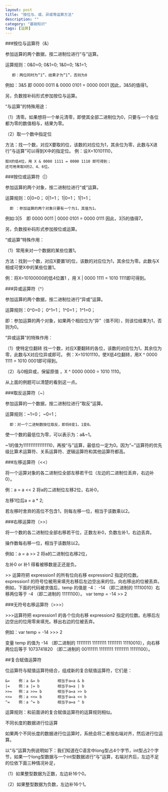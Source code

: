 ```yaml
---
layout: post
title: "按位与、或、异或等运算方法"
description: ""
category: "基础知识"
tags: [运算]
---
```

###按位与运算符（&）

参加运算的两个数据，按二进制位进行“与”运算。

运算规则：0&0=0;   0&1=0;    1&0=0;     1&1=1;

       即：两位同时为“1”，结果才为“1”，否则为0

例如：3&5  即 0000 0011 & 0000 0101 = 0000 0001   因此，3&5的值得1。
 
另，负数按补码形式参加按位与运算。

“与运算”的特殊用途：

（1）清零。如果想将一个单元清零，即使其全部二进制位为0，只要与一个各位都为零的数值相与，结果为零。
 
（2）取一个数中指定位

方法：找一个数，对应X要取的位，该数的对应位为1，其余位为零，此数与X进行“与运算”可以得到X中的指定位。
例：设X=10101110，

    取X的低4位，用 X & 0000 1111 = 0000 1110 即可得到；
    还可用来取X的2、4、6位。
 
###按位或运算符（|）

参加运算的两个对象，按二进制位进行“或”运算。

运算规则：0|0=0；   0|1=1；   1|0=1；    1|1=1；

      即 ：参加运算的两个对象只要有一个为1，其值为1。

例如:3|5　即 0000 0011 | 0000 0101 = 0000 0111   因此，3|5的值得7。　
 
另，负数按补码形式参加按位或运算。

“或运算”特殊作用：

（1）常用来对一个数据的某些位置1。

方法：找到一个数，对应X要置1的位，该数的对应位为1，其余位为零。此数与X相或可使X中的某些位置1。

例：将X=10100000的低4位置1 ，用 X | 0000 1111 = 1010 1111即可得到。
 
###异或运算符（^）

参加运算的两个数据，按二进制位进行“异或”运算。

运算规则：0^0=0；   0^1=1；   1^0=1；   1^1=0；

   即：参加运算的两个对象，如果两个相应位为“异”（值不同），则该位结果为1，否则为0。
 
“异或运算”的特殊作用：

（1）使特定位翻转 找一个数，对应X要翻转的各位，该数的对应位为1，其余位为零，此数与X对应位异或即可。
例：X=10101110，使X低4位翻转，用X ^ 0000 1111 = 1010 0001即可得到。
 
（2）与0相异或，保留原值 ，X ^ 0000 0000 = 1010 1110。

从上面的例题可以清楚的看到这一点。

###取反运算符（~）

参加运算的一个数据，按二进制位进行“取反”运算。

运算规则：~1=0；   ~0=1；

      即：对一个二进制数按位取反，即将0变1，1变0。
 
使一个数的最低位为零，可以表示为：a&~1。

~1的值为1111111111111110，再按“与”运算，最低位一定为0。因为“~”运算符的优先级比算术运算符、关系运算符、逻辑运算符和其他运算符都高。

###左移运算符（<<）

将一个运算对象的各二进制位全部左移若干位（左边的二进制位丢弃，右边补0）。

例：a = a << 2 将a的二进制位左移2位，右补0，

左移1位后a = a * 2; 

若左移时舍弃的高位不包含1，则每左移一位，相当于该数乘以2。

###右移运算符（>>）

将一个数的各二进制位全部右移若干位，正数左补0，负数左补1，右边丢弃。

操作数每右移一位，相当于该数除以2。

例如：a = a >> 2 将a的二进制位右移2位，

左补0 or 补1 得看被移数是正还是负。
 
 
\>\> 运算符把 expression1 的所有位向右移 expression2 指定的位数。expression1 的符号位被用来填充右移后左边空出来的位。向右移出的位被丢弃。
例如，下面的代码被求值后，temp 的值是 -4：
  -14 （即二进制的 11110010）右移两位等于 -4 （即二进制的 11111100）。
  var temp = -14 >> 2
 
###无符号右移运算符（\>\>\>）
 
 
\>\>\>运算符把 expression1 的各个位向右移 expression2 指定的位数。右移后左边空出的位用零来填充。移出右边的位被丢弃。

例如：var temp = -14 >>> 2

变量 temp 的值为 -14 （即二进制的 11111111 11111111 11111111 11110010），向右移两位后等于 1073741820 （即二进制的 00111111 11111111 11111111 11111100）。

##复合赋值运算符

位运算符与赋值运算符结合，组成新的复合赋值运算符，它们是：

	&=    例：a &= b        相当于a=a & b
	|=    例：a |= b        相当于a=a | b
	>>=   例：a >>= b       相当于a=a >> b
	<<=   例：a <<= b       相当于a=a << b
	^=    例：a ^= b        相当于a=a ^ b

运算规则：和前面讲的复合赋值运算符的运算规则相似。

不同长度的数据进行位运算

如果两个不同长度的数据进行位运算时，系统会将二者按右端对齐，然后进行位运算。

以“与”运算为例说明如下：我们知道在C语言中long型占4个字节，int型占2个字节，如果一个long型数据与一个int型数据进行“与”运算，右端对齐后，左边不足的位依下面三种情况补足，

（1）如果整型数据为正数，左边补16个0。

（2）如果整型数据为负数，左边补16个1。


